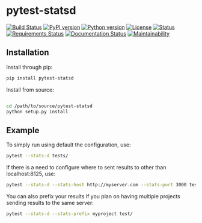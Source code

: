pytest-statsd
=============

[![Build Status](https://travis-ci.org/jlane9/pytest-statsd.svg?branch=master)](https://travis-ci.org/jlane9/pytest-statsd)
[![PyPI version](https://badge.fury.io/py/pytest-statsd.svg)](https://badge.fury.io/py/pytest-statsd)
[![Python version](https://img.shields.io/pypi/pyversions/pytest-statsd.svg)](https://pypi.python.org/pypi/pytest-statsd)
[![License](https://img.shields.io/pypi/l/pytest-statsd.svg)](https://pypi.python.org/pypi/pytest-statsd)
[![Status](https://img.shields.io/pypi/status/pytest-statsd.svg)](https://pypi.python.org/pypi/pytest-statsd)
[![Requirements Status](https://requires.io/github/jlane9/pytest-statsd/requirements.svg?branch=master)](https://requires.io/github/jlane9/pytest-statsd/requirements/?branch=master)
[![Documentation Status](https://readthedocs.org/projects/pytest-statsd/badge/?version=latest)](http://pytest-statsd.readthedocs.io/en/latest/?badge=latest)
[![Maintainability](https://api.codeclimate.com/v1/badges/c43f457e5826cedcf08f/maintainability)](https://codeclimate.com/github/jlane9/pytest-statsd/maintainability)


Installation
------------

Install through pip:

```bash
pip install pytest-statsd
```


Install from source:

```bash

cd /path/to/source/pytest-statsd
python setup.py install
```

Example
-------

To simply run using default the configuration, use:

```bash
pytest --stats-d tests/
```


If there is a need to configure where to sent results to other than localhost:8125, use:

```bash
pytest --stats-d --stats-host http://myserver.com --stats-port 3000 tests/
```

You can also prefix your results if you plan on having multiple projects sending results to the same server:

```bash
pytest --stats-d --stats-prefix myproject test/
```